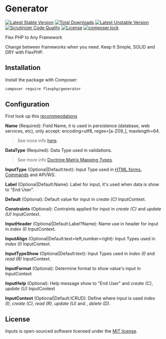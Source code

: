 # Generator

[![Latest Stable Version](https://poser.pugx.org/flexphp/generator/v/stable)](https://packagist.org/packages/flexphp/generator)
[![Total Downloads](https://poser.pugx.org/flexphp/generator/downloads)](https://packagist.org/packages/flexphp/generator)
[![Latest Unstable Version](https://poser.pugx.org/flexphp/generator/v/unstable)](https://packagist.org/packages/flexphp/generator)
[![Scrutinizer Code Quality](https://scrutinizer-ci.com/g/flexphp/flex-generator/badges/quality-score.png)](https://scrutinizer-ci.com/g/flexphp/flex-generator)
[![License](https://poser.pugx.org/flexphp/generator/license)](https://packagist.org/packages/flexphp/generator)
[![composer.lock](https://poser.pugx.org/flexphp/generator/composerlock)](https://packagist.org/packages/flexphp/generator)

Flex PHP to Any Framework

Change between frameworks when you need. Keep It Simple, SOLID and DRY with FlexPHP.

## Installation

Install the package with Composer:

```bash
composer require flexphp/generator
```

## Configuration

First look up this [recommendations](https://symfony.com/doc/current/best_practices.html "Best Practices")

__Name__ (Required): Field Name, it is used in persistence (database, web services, etc), only accept: encoding=utf8, regex=[a-Z09_], maxlength=64.

> See more info [here](https://dev.mysql.com/doc/refman/8.0/en/identifiers.html "MySQL Reference").

__DataType__ (Required): Data Type used in validations.

> See more info [Doctrine Matrix Mapping Types](https://www.doctrine-project.org/projects/doctrine-dbal/en/2.9/reference/types.html#mapping-matrix "Doctrine Mapping Types Reference").

__InputType__ (Optional|Default:text): Input Type used in [HTML forms](https://symfony.com/doc/current/reference/forms/types.html "Input Types for HTML"), [Commands](https://symfony.com/doc/current/console/input.html "Input Types for Command") and API/WS.

__Label__ (Optional|Default:Name): Label for input, it's used when data is show to "End User".

__Default__ (Optional): Default value for input in _create (C)_ InputContext.

__Constraints__ (Optional): Contraints applied for input in _create (C)_ and _update (U)_ InputContext.

__InputHeader__ (Optional|Default:Label?Name): Name use in header for input in _index (I)_ InputContext.

__InputAlign__ (Optional|Default:text=left,number=right): Input Types used in _index (I)_ InputContext.

__InputTypeShow__ (Optional|Default:text): Input Types used in _index (I)_ and _read (R)_ InputContext.

__InputFormat__ (Optional): Determine format to show value's input in InputContext

__InputHelp__ (Optional): Help message show to "End User" and _create (C)_, _update (U)_ InputContext

__InputContext__ (Optional|Default:ICRUD): Define where input is used _index (I)_, _create (C)_, _read (R)_, _update (U)_ and , _delete (D)_.


## License

Inputs is open-sourced software licensed under the [MIT license](https://opensource.org/licenses/MIT).
